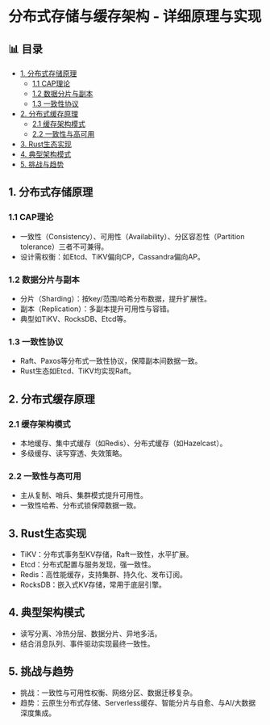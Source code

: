 ﻿# 分布式存储与缓存架构 - 详细原理与实现


## 📊 目录

- [1. 分布式存储原理](#1-分布式存储原理)
  - [1.1 CAP理论](#11-cap理论)
  - [1.2 数据分片与副本](#12-数据分片与副本)
  - [1.3 一致性协议](#13-一致性协议)
- [2. 分布式缓存原理](#2-分布式缓存原理)
  - [2.1 缓存架构模式](#21-缓存架构模式)
  - [2.2 一致性与高可用](#22-一致性与高可用)
- [3. Rust生态实现](#3-rust生态实现)
- [4. 典型架构模式](#4-典型架构模式)
- [5. 挑战与趋势](#5-挑战与趋势)


## 1. 分布式存储原理

### 1.1 CAP理论

- 一致性（Consistency）、可用性（Availability）、分区容忍性（Partition tolerance）三者不可兼得。
- 设计需权衡：如Etcd、TiKV偏向CP，Cassandra偏向AP。

### 1.2 数据分片与副本

- 分片（Sharding）：按key/范围/哈希分布数据，提升扩展性。
- 副本（Replication）：多副本提升可用性与容错。
- 典型如TiKV、RocksDB、Etcd等。

### 1.3 一致性协议

- Raft、Paxos等分布式一致性协议，保障副本间数据一致。
- Rust生态如Etcd、TiKV均实现Raft。

## 2. 分布式缓存原理

### 2.1 缓存架构模式

- 本地缓存、集中式缓存（如Redis）、分布式缓存（如Hazelcast）。
- 多级缓存、读写穿透、失效策略。

### 2.2 一致性与高可用

- 主从复制、哨兵、集群模式提升可用性。
- 一致性哈希、分布式锁保障数据一致。

## 3. Rust生态实现

- TiKV：分布式事务型KV存储，Raft一致性，水平扩展。
- Etcd：分布式配置与服务发现，强一致性。
- Redis：高性能缓存，支持集群、持久化、发布订阅。
- RocksDB：嵌入式KV存储，常用于底层引擎。

## 4. 典型架构模式

- 读写分离、冷热分层、数据分片、异地多活。
- 结合消息队列、事件驱动实现最终一致性。

## 5. 挑战与趋势

- 挑战：一致性与可用性权衡、网络分区、数据迁移复杂。
- 趋势：云原生分布式存储、Serverless缓存、智能分片与自愈、与AI/大数据深度集成。
